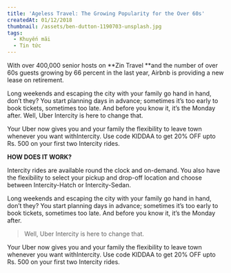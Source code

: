 ```yaml
---
title: 'Ageless Travel: The Growing Popularity for the Over 60s'
createdAt: 01/12/2018
thumbnail: /assets/ben-dutton-1190703-unsplash.jpg
tags:
  - Khuyến mãi
  - Tin tức
---
```

With over 400,000 senior hosts on **Zin Travel **and the number of over 60s guests growing by 66 percent in the last year, Airbnb is providing a new lease on retirement.

Long weekends and escaping the city with your family go hand in hand, don’t they? You start planning days in advance; sometimes it’s too early to book tickets, sometimes too late. And before you know it, it’s the Monday after. Well, Uber Intercity is here to change that.

Your Uber now gives you and your family the flexibility to leave town whenever you want withIntercity. Use code KIDDAA to get 20% OFF upto Rs. 500 on your first two Intercity rides.

**HOW DOES IT WORK?**

Intercity rides are available round the clock and on-demand. You also have the flexibility to select your pickup and drop-off location and choose between Intercity-Hatch or Intercity-Sedan.

Long weekends and escaping the city with your family go hand in hand, don’t they? You start planning days in advance; sometimes it’s too early to book tickets, sometimes too late. And before you know it, it’s the Monday after.

> Well, Uber Intercity is here to change that.

Your Uber now gives you and your family the flexibility to leave town whenever you want withIntercity. Use code KIDDAA to get 20% OFF upto Rs. 500 on your first two Intercity rides.
